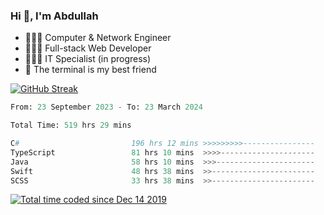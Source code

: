 <h3>Hi 👋, I'm Abdullah</h3>

- 👷🏼‍♂️ Computer & Network Engineer
- 👨🏻‍💻 Full-stack Web Developer
- 👨🏻‍💻 IT Specialist (in progress)
- 🖤 The terminal is my best friend

[![GitHub Streak](https://streak-stats.demolab.com?user=al3bad&theme=transparent&date_format=j%20M%5B%20Y%5D)](https://git.io/streak-stats)

<!--START_SECTION:waka-->

```python
From: 23 September 2023 - To: 23 March 2024

Total Time: 519 hrs 29 mins

C#                         196 hrs 12 mins >>>>>>>>>----------------   37.40 %
TypeScript                 81 hrs 10 mins  >>>>---------------------   15.47 %
Java                       58 hrs 10 mins  >>>----------------------   11.09 %
Swift                      48 hrs 38 mins  >>-----------------------   09.27 %
SCSS                       33 hrs 38 mins  >>-----------------------   06.41 %
```

<!--END_SECTION:waka-->

<p>
  <a href="https://wakatime.com/@ce2a2aac-0d6b-4d65-b864-8a4bcaf12967"><img src="https://wakatime.com/badge/user/ce2a2aac-0d6b-4d65-b864-8a4bcaf12967.svg" alt="Total time coded since Dec 14 2019" /></a>
</p>
